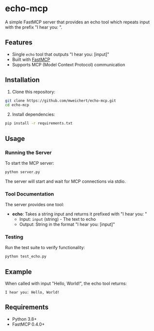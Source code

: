 # echo-mcp

A simple FastMCP server that provides an echo tool which repeats input with the prefix "I hear you: ".

## Features

- Single `echo` tool that outputs "I hear you: [input]"
- Built with [FastMCP](https://github.com/jlowin/fastmcp)
- Supports MCP (Model Context Protocol) communication

## Installation

1. Clone this repository:
```bash
git clone https://github.com/mweichert/echo-mcp.git
cd echo-mcp
```

2. Install dependencies:
```bash
pip install -r requirements.txt
```

## Usage

### Running the Server

To start the MCP server:

```bash
python server.py
```

The server will start and wait for MCP connections via stdio.

### Tool Documentation

The server provides one tool:

- **echo**: Takes a string input and returns it prefixed with "I hear you: "
  - Input: `input` (string) - The text to echo
  - Output: String in the format "I hear you: [input]"

### Testing

Run the test suite to verify functionality:

```bash
python test_echo.py
```

## Example

When called with input "Hello, World!", the echo tool returns:
```
I hear you: Hello, World!
```

## Requirements

- Python 3.8+
- FastMCP 0.4.0+
